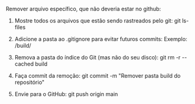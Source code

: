 Remover arquivo específico, que não deveria estar no github:

1) Mostre todos os arquivos que estão sendo rastreados pelo git: git ls-files

2) Adicione a pasta ao .gitignore para evitar futuros commits: Exemplo: /build/

3) Remova a pasta do índice do Git (mas não do seu disco): git rm -r --cached build

4) Faça commit da remoção: git commit -m "Remover pasta build do repositório"

5) Envie para o GitHub: git push origin main